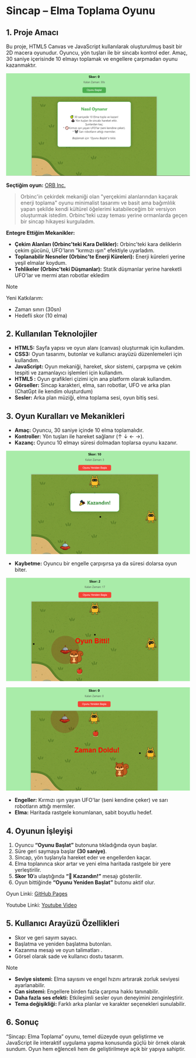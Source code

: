# Sincap – Elma Toplama Oyunu
## 1. Proje Amacı
Bu proje, HTML5 Canvas ve JavaScript kullanılarak oluşturulmuş basit bir 2D macera oyunudur. Oyuncu, yön tuşları ile bir sincabı kontrol eder. Amaç, 30 saniye içerisinde 10 elmayı toplamak ve engellere çarpmadan oyunu kazanmaktır.

  ![image alt](https://github.com/Rima2002/rimafaraheleuch.github.io/blob/main/oyun_talimatlari.PNG)


**Seçtiğim oyun:** [ORB Inc.](https://bonesheep.itch.io/orbinc)

> Orbinc'in çekirdek mekaniği olan "yerçekimi alanlarından kaçarak enerji toplama" oyunu minimalist tasarımı ve basit ama bağımlılık yapan şekilde kendi kültürel öğelerimi katabileceğim bir versiyon oluşturmak istedim. Orbinc'teki uzay teması yerine ormanlarda geçen bir sincap hikayesi kurguladım.

**Entegre Ettiğim Mekanikler:**

- **Çekim Alanları (Orbinc'teki Kara Delikler):** Orbinc'teki kara deliklerin çekim gücünü, UFO'ların "kırmızı ışın" efektiyle uyarladım.
- **Toplanabilir Nesneler (Orbinc'te Enerji Küreleri):** Enerji küreleri yerine yeşil elmalar koydum. 
- **Tehlikeler (Orbinc'teki Düşmanlar):** Statik düşmanlar yerine hareketli UFO'lar ve mermi atan robotlar ekledim

> [!NOTE]
> Yeni Katkılarım:
> - Zaman sınırı (30sn)
> - Hedefli skor (10 elma)

## 2. Kullanılan Teknolojiler
-	**HTML5:** Sayfa yapısı ve oyun alanı (canvas) oluşturmak için kullandım.
-	**CSS3:** Oyun tasarımı, butonlar ve kullanıcı arayüzü düzenlemeleri için kullandım.
-	**JavaScript:** Oyun mekaniği, hareket, skor sistemi, çarpışma ve çekim tespiti ve zamanlayıcı işlemleri için kullandım.
-	**HTML5 <canvas>:** Oyun grafikleri çizimi için ana platform olarak kullandım.
-	**Görseller:** Sincap karakteri, elma, sarı robotlar, UFO ve arka plan (ChatGpt ile kendim oluşturdum)
- **Sesler:** Arka plan müziği, elma toplama sesi, oyun bitiş sesi.

## 3. Oyun Kuralları ve Mekanikleri
-	**Amaç:** Oyuncu, 30 saniye içinde 10 elma toplamalıdır.
-	**Kontroller:** Yön tuşları ile hareket sağlanır (↑ ↓ ← →).
-	**Kazanç:** Oyuncu 10 elmayı süresi dolmadan toplarsa oyunu kazanır.

  ![image alt](https://github.com/Rima2002/rimafaraheleuch.github.io/blob/main/kazanc.PNG)

-	**Kaybetme:** Oyuncu bir engelle çarpışırsa ya da süresi dolarsa oyun biter.
  
  ![image alt](https://github.com/Rima2002/rimafaraheleuch.github.io/blob/main/kaybetme.PNG) 
 	
  ![image alt](https://github.com/Rima2002/rimafaraheleuch.github.io/blob/main/zaman_doldu.PNG)

-	**Engeller:** Kırmızı ışın yayan UFO'lar (seni kendine çeker) ve sarı robotların attığı mermiler.
-	**Elma:** Haritada rastgele konumlanan, sabit boyutlu hedef.

## 4. Oyunun İşleyişi
1.	Oyuncu **“Oyunu Başlat”** butonuna tıkladığında oyun başlar.
2.	Süre geri saymaya başlar **(30 saniye)**.
3.	Sincap, yön tuşlarıyla hareket eder ve engellerden kaçar.
4.	Elma toplanınca skor artar ve yeni elma haritada rastgele bir yere yerleştirilir.
5.	**Skor 10**’a ulaştığında **“🎉 Kazandın!”** mesajı gösterilir.
6.	Oyun bittiğinde **“Oyunu Yeniden Başlat”** butonu aktif olur.

Oyun Linki: [GitHub Pages](https://rima2002.github.io/rimafaraheleuch.github.io/)

Youtube Linki: [Youtube Video](https://www.youtube.com/watch?v=aTjDRWfT60E)

## 5. Kullanıcı Arayüzü Özellikleri
*	Skor ve geri sayım sayacı.
*	Başlatma ve yeniden başlatma butonları.
*	Kazanma mesajı ve oyun talimatları .
*	Görsel olarak sade ve kullanıcı dostu tasarım.
  
> [!NOTE]
> - **Seviye sistemi:** Elma sayısını ve engel hızını artırarak zorluk seviyesi ayarlanabilir.
> - **Can sistemi:** Engellere birden fazla çarpma hakkı tanınabilir.
> - **Daha fazla ses efekti:** Etkileşimli sesler oyun deneyimini zenginleştirir.
> - **Tema değişikliği:** Farklı arka planlar ve karakter seçenekleri sunulabilir.

## 6. Sonuç
“Sincap: Elma Toplama” oyunu, temel düzeyde oyun geliştirme ve JavaScript ile interaktif uygulama yapma konusunda güçlü bir örnek olarak sundum. Oyun hem eğlenceli hem de geliştirilmeye açık bir yapıya sahiptir.
